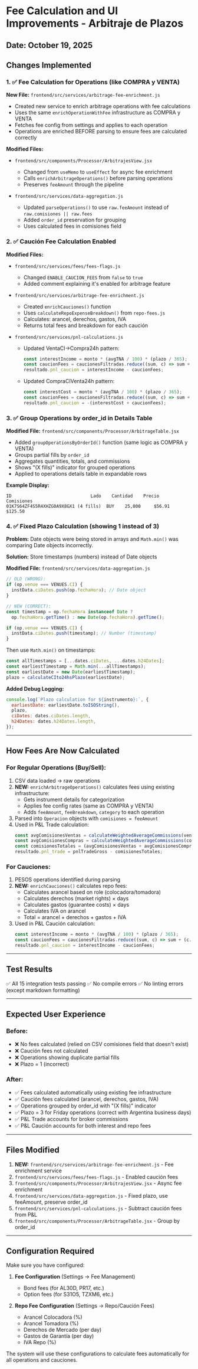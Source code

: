 # Fee Calculation and UI Improvements - Arbitraje de Plazos

## Date: October 19, 2025

## Changes Implemented

### 1. ✅ Fee Calculation for Operations (like COMPRA y VENTA)

**New File:** `frontend/src/services/arbitrage-fee-enrichment.js`

- Created new service to enrich arbitrage operations with fee calculations
- Uses the same `enrichOperationWithFee` infrastructure as COMPRA y VENTA
- Fetches fee config from settings and applies to each operation
- Operations are enriched BEFORE parsing to ensure fees are calculated correctly

**Modified Files:**
- `frontend/src/components/Processor/ArbitrajesView.jsx`
  - Changed from `useMemo` to `useEffect` for async fee enrichment
  - Calls `enrichArbitrageOperations()` before parsing operations
  - Preserves `feeAmount` through the pipeline

- `frontend/src/services/data-aggregation.js`
  - Updated `parseOperations()` to use `raw.feeAmount` instead of `raw.comisiones || raw.fees`
  - Added `order_id` preservation for grouping
  - Uses calculated fees in comisiones field

### 2. ✅ Caución Fee Calculation Enabled

**Modified Files:**
- `frontend/src/services/fees/fees-flags.js`
  - Changed `ENABLE_CAUCION_FEES` from `false` to `true`
  - Added comment explaining it's enabled for arbitrage feature

- `frontend/src/services/arbitrage-fee-enrichment.js`
  - Created `enrichCauciones()` function
  - Uses `calculateRepoExpenseBreakdown()` from `repo-fees.js`
  - Calculates: arancel, derechos, gastos, IVA
  - Returns total fees and breakdown for each caución

- `frontend/src/services/pnl-calculations.js`
  - Updated VentaCI→Compra24h pattern:
    ```javascript
    const interestIncome = monto * (avgTNA / 100) * (plazo / 365);
    const caucionFees = caucionesFiltradas.reduce((sum, c) => sum + (c.feeAmount || 0), 0);
    resultado.pnl_caucion = interestIncome - caucionFees;
    ```
  
  - Updated CompraCIVenta24h pattern:
    ```javascript
    const interestCost = monto * (avgTNA / 100) * (plazo / 365);
    const caucionFees = caucionesFiltradas.reduce((sum, c) => sum + (c.feeAmount || 0), 0);
    resultado.pnl_caucion = -(interestCost + caucionFees);
    ```

### 3. ✅ Group Operations by order_id in Details Table

**Modified File:** `frontend/src/components/Processor/ArbitrageTable.jsx`

- Added `groupOperationsByOrderId()` function (same logic as COMPRA y VENTA)
- Groups partial fills by `order_id`
- Aggregates quantities, totals, and commissions
- Shows "(X fills)" indicator for grouped operations
- Applied to operations details table in expandable rows

**Example Display:**
```
ID                              Lado    Cantidad    Precio      Comisiones
01K7S64ZF4S5R4XHZG0A9X8GX1 (4 fills)  BUY    25,000     $56.91      $125.50
```

### 4. ✅ Fixed Plazo Calculation (showing 1 instead of 3)

**Problem:** Date objects were being stored in arrays and `Math.min()` was comparing Date objects incorrectly.

**Solution:** Store timestamps (numbers) instead of Date objects

**Modified File:** `frontend/src/services/data-aggregation.js`

```javascript
// OLD (WRONG):
if (op.venue === VENUES.CI) {
  instData.ciDates.push(op.fechaHora); // Date object
}

// NEW (CORRECT):
const timestamp = op.fechaHora instanceof Date ? 
  op.fechaHora.getTime() : new Date(op.fechaHora).getTime();

if (op.venue === VENUES.CI) {
  instData.ciDates.push(timestamp); // Number (timestamp)
}
```

Then use `Math.min()` on timestamps:
```javascript
const allTimestamps = [...dates.ciDates, ...dates.h24Dates];
const earliestTimestamp = Math.min(...allTimestamps);
const earliestDate = new Date(earliestTimestamp);
plazo = calculateCIto24hsPlazo(earliestDate);
```

**Added Debug Logging:**
```javascript
console.log(`Plazo calculation for ${instrumento}:`, {
  earliestDate: earliestDate.toISOString(),
  plazo,
  ciDates: dates.ciDates.length,
  h24Dates: dates.h24Dates.length,
});
```

---

## How Fees Are Now Calculated

### For Regular Operations (Buy/Sell):

1. CSV data loaded → raw operations
2. **NEW:** `enrichArbitrageOperations()` calculates fees using existing infrastructure:
   - Gets instrument details for categorization
   - Applies fee config rates (same as COMPRA y VENTA)
   - Adds `feeAmount`, `feeBreakdown`, `category` to each operation
3. Parsed into `Operacion` objects with `comisiones = feeAmount`
4. Used in P&L Trade calculation:
   ```javascript
   const avgComisionesVentas = calculateWeightedAverageCommissions(ventasCI);
   const avgComisionesCompras = calculateWeightedAverageCommissions(compras24h);
   const comisionesTotales = (avgComisionesVentas + avgComisionesCompras) * matchedQty;
   resultado.pnl_trade = pnlTradeGross - comisionesTotales;
   ```

### For Cauciones:

1. PESOS operations identified during parsing
2. **NEW:** `enrichCauciones()` calculates repo fees:
   - Calculates arancel based on role (colocadora/tomadora)
   - Calculates derechos (market rights) × days
   - Calculates gastos (guarantee costs) × days
   - Calculates IVA on arancel
   - Total = arancel + derechos + gastos + IVA
3. Used in P&L Caución calculation:
   ```javascript
   const interestIncome = monto * (avgTNA / 100) * (plazo / 365);
   const caucionFees = caucionesFiltradas.reduce((sum, c) => sum + (c.feeAmount || 0), 0);
   resultado.pnl_caucion = interestIncome - caucionFees;
   ```

---

## Test Results

✅ All 15 integration tests passing
✅ No compile errors
✅ No linting errors (except markdown formatting)

---

## Expected User Experience

### Before:
- ❌ No fees calculated (relied on CSV comisiones field that doesn't exist)
- ❌ Caución fees not calculated
- ❌ Operations showing duplicate partial fills
- ❌ Plazo = 1 (incorrect)

### After:
- ✅ Fees calculated automatically using existing fee infrastructure
- ✅ Caución fees calculated (arancel, derechos, gastos, IVA)
- ✅ Operations grouped by order_id with "(X fills)" indicator
- ✅ Plazo = 3 for Friday operations (correct with Argentina business days)
- ✅ P&L Trade accounts for broker commissions
- ✅ P&L Caución accounts for both interest and repo fees

---

## Files Modified

1. **NEW:** `frontend/src/services/arbitrage-fee-enrichment.js` - Fee enrichment service
2. `frontend/src/services/fees/fees-flags.js` - Enabled caución fees
3. `frontend/src/components/Processor/ArbitrajesView.jsx` - Async fee enrichment
4. `frontend/src/services/data-aggregation.js` - Fixed plazo, use feeAmount, preserve order_id
5. `frontend/src/services/pnl-calculations.js` - Subtract caución fees from P&L
6. `frontend/src/components/Processor/ArbitrageTable.jsx` - Group by order_id

---

## Configuration Required

Make sure you have configured:

1. **Fee Configuration** (Settings → Fee Management)
   - Bond fees (for AL30D, PR17, etc.)
   - Option fees (for S31O5, TZXM6, etc.)
   
2. **Repo Fee Configuration** (Settings → Repo/Caución Fees)
   - Arancel Colocadora (%)
   - Arancel Tomadora (%)
   - Derechos de Mercado (per day)
   - Gastos de Garantía (per day)
   - IVA Repo (%)

The system will use these configurations to calculate fees automatically for all operations and cauciones.
